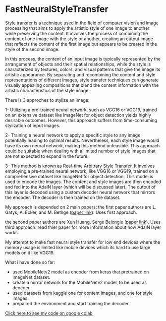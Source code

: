 # FastNeuralStyleTransfer

Style transfer is a technique used in the field of computer vision and image processing that aims to apply the artistic style of one image to another while preserving the content. It involves the process of combining the content of one image with the style of another, creating an output image that reflects the content of the first image but appears to be created in the style of the second image.

In this process, the content of an input image is typically represented by the arrangement of objects and their spatial relationships, while the style is characterized by textures, colors, and visual patterns that give the image its artistic appearance. By separating and recombining the content and style representations of different images, style transfer techniques can generate visually appealing compositions that blend the content information with the artistic characteristics of the style image.

There is 3 approches to stylize an image:

  1- Utilizing a pre-trained neural network, such as VGG16 or VGG19, trained on an extensive dataset like ImageNet for object detection yields highly desirable outcomes. However, this approach suffers from time-consuming stylization of input images.

  
  2- Training a neural network to apply a specific style to any image potentially leading to optimal results. Nevertheless, each style image would have its own neural network, making this method unfeasible. This approach could be suitable when dealing with a limited number of style images that are not expected to expand in the future.

  
  3- This method is known as Real-time Arbitrary Style Transfer. It involves employing a pre-trained neural network, like VGG16 or VGG19, trained on a comprehensive dataset like ImageNet for object detection. This model is used to encode the images. The content and style images are then encoded and fed into the AdaIN layer (which will be discussed later). The output of this layer is decoded using a custom decoder neural network that mirrors the encoder. The decoder is then trained on the dataset.


My approach is depended on 2 main papers:
  the first paper authors are L. Gatys, A. Ecker, and M. Bethge ([paper link](https://arxiv.org/abs/1508.06576)). Uses first approach.


  the second paper authors are Xun Huang, Serge Belongie ([paper link](https://arxiv.org/abs/1703.06868)). Uses third approach. read thier paper for more information about how AdaIN layer works. 


My attempt to make fast neural style transfer for low end devices where the memory usage is limited like mobile devices which its hard to use large models on it like VGG19.


What i have done so far:
 - used MobileNetv2 model as encoder from keras that pretrained on ImageNet dataset.
 - create a mirror network for the MobileNetv2 model, to be used as deocder.
 - used datasets from kaggle one for content images, and one for style images.
 - prepaired the environment and start training the decoder.


[Click here to see my code on google colab](https://colab.research.google.com/drive/1QEEof48LaaCyRLMWpmQHovOasdr5cogw?usp=sharing)
  
